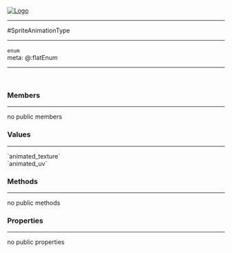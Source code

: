 
[![Logo](../../../../images/logo.png)](../../../../api/index.html)

---



#SpriteAnimationType



---

`enum`
<span class="meta">
<br/>meta: @:flatEnum
</span>


---

&nbsp;
&nbsp;

<h3>Members</h3> <hr/>no public members<h3>Values</h3> <hr/><span class="member signature apipage">`animated_texture`<br/> </span>
        <span class="small_desc_flat"></span><span class="member signature apipage">`animated_uv`<br/> </span>
        <span class="small_desc_flat"></span>

<h3>Methods</h3> <hr/>no public methods

<h3>Properties</h3> <hr/>no public properties

&nbsp;
&nbsp;
&nbsp;